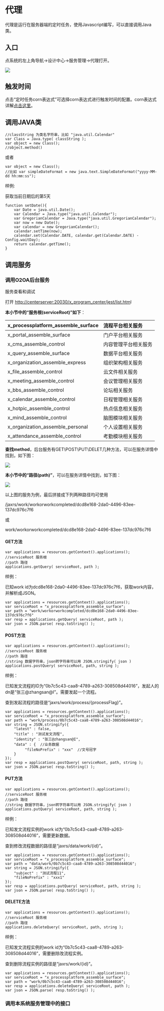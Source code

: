 # 代理

代理是运行在服务器端的定时任务，使用Javascript编写，可以直接调用Java类。

## 入口

点系统的左上角导航-&gt;设计中心-&gt;服务管理-&gt;代理打开。

![](../.gitbook/assets/qq-tu-pian-20190818120532.png)

## 触发时间

点击“定时任务corn表达式”可选择corn表达式进行触发时间的配置。corn表达式详解[点击这里](http://www.o2oa.net/x_component_Template/widget/$CronPicker/cron_express_description.html)。

## 调用JAVA类

```text
//classString 为类名字符串，比如 "java.util.Calendar"
var Class = Java.type( classString );
var object = new Class();
//object.method()
```

或者

```text
var object = new Class();
//比如 var simpleDateFormat = new java.text.SimpleDateFormat("yyyy-MM-dd hh:mm:ss");
```

样例:

获取当前日期后的第5天

```text
function setDate(){
    var Date = java.util.Date();
    var Calendar = Java.type("java.util.Calendar");
    var GregorianCalendar = Java.type("java.util.GregorianCalendar");
    var now = new Date();
    var calendar = new GregorianCalendar();
    calendar.setTime(now);
    calendar.set(Calendar.DATE, calendar.get(Calendar.DATE) - Config.waitDay);
    return calendar.getTime();
}

```

## 调用服务

### 调用O2OA后台服务

服务查看和调试

打开 [http://centerserver:20030/x\_program\_center/jest/list.htm](http://dev.o2oa.net:20030/x_program_center/jest/list.html)l

**本小节中的“服务根\(**serviceRoot**\)”如下**：

| x\_processplatform\_assemble\_surface | 流程平台相关服务 |
| :--- | :--- |
| x\_portal\_assemble\_surface | 门户平台相关服务 |
| x\_cms\_assemble\_control | 内容管理平台相关服务 |
| x\_query\_assemble\_surface | 数据平台相关服务 |
| x\_organization\_assemble\_express | 组织架构相关服务 |
| x\_file\_assemble\_control | 云文件相关服务 |
| x\_meeting\_assemble\_control | 会议管理相关服务 |
| x\_bbs\_assemble\_control | 论坛相关服务 |
| x\_calendar\_assemble\_control | 日程管理相关服务 |
| x\_hotpic\_assemble\_control | 热点信息相关服务 |
| x\_mind\_assemble\_control | 脑图模块相关服务 |
| x\_organization\_assemble\_personal | 个人设置相关服务 |
| x\_attendance\_assemble\_control | 考勤模块相关服务 |

**查找method**，后台服务有GET\POST\PUT\DELET几种方法，可以在服务详情中找到，如下图：

![](../.gitbook/assets/qq-tu-pian-20190818132014.png)

**本小节中的“路径\(path\)”**，可以在服务详情中找到，如下图：

![](../.gitbook/assets/qq-tu-pian-20190818123643.png)

以上图的服务为例，最后拼接成下列两种路径均可使用

/jaxrs/work/workorworkcompleted/dcd8e168-2da0-4496-83ee-137dc976c7f6

或

work/workorworkcompleted/dcd8e168-2da0-4496-83ee-137dc976c7f6

#### GET方法

```text
var applications = resources.getContext().applications();
//serviceRoot 服务根
//path 路径
applications.getQuery( serviceRoot, path );
```

样例：

已知work id为dcd8e168-2da0-4496-83ee-137dc976c7f6，获取work内容，并解析成JSON。

```text
var applications = resources.getContext().applications();
var serviceRoot = "x_processplatform_assemble_surface";
var path = "work/workorworkcompleted/dcd8e168-2da0-4496-83ee-137dc976c7f6"
var resp = applications.getQuery( serviceRoot, path );
var json = JSON.parse( resp.toString() );
```



#### POST方法

```text
var applications = resources.getContext().applications();
//serviceRoot 服务根
//path 路径
//string 数据字符串，json转字符串可以用 JSON.stringify( json )
applications.postQuery( serviceRoot, path, string );
```

样例：

已知发文流程的ID为“0b7c5c43-caa8-4789-a263-308508d44016”，发起人的dn是“张三@zhangsan@I”。需要发起一个流程。

查到发起流程的路径是“jaxrs/work/process/{processFlag}”。

```text
var applications = resources.getContext().applications();
var serviceRoot = "x_processplatform_assemble_surface";
var path = "work/process/0b7c5c43-caa8-4789-a263-308508d44016";
var string = JSON.stringify({
    "latest" : false,
    "title" : "测试发文流程",
    "identity" : "张三@zhangsan@I",
    "data" : {  //业务数据
         "fileNoPrefix" : "xxx"  //文号冠字
    }
});
var resp = applications.postQuery( serviceRoot, path, string );
var json = JSON.parse( resp.toString() );
```



#### PUT方法

```text
var applications = resources.getContext().applications();
//serviceRoot 服务根
//path 路径
//string 数据字符串，json转字符串可以用 JSON.stringify( json )
applications.putQuery( serviceRoot, path, string );
```

样例：

已知发文流程实例的work id为“0b7c5c43-caa8-4789-a263-308508d44016”，需要更新数据。

查到修改流程数据的路径是“jaxrs/data/work/{id}”。

```text
var applications = resources.getContext().applications();
var serviceRoot = "x_processplatform_assemble_surface";
var path = "data/work/0b7c5c43-caa8-4789-a263-308508d44016";
var string = JSON.stringify({
    "subject" : "测试流程11",
    "fileNoPrefix" : "xxx1"
});
var resp = applications.putQuery( serviceRoot, path, string );
var json = JSON.parse( resp.toString() );
```

#### 

#### DELETE方法

```text
var applications = resources.getContext().applications();
//serviceRoot 服务根
//path 路径
applications.deleteQuery( serviceRoot, path, string );
```

样例：

已知发文流程实例的work id为“0b7c5c43-caa8-4789-a263-308508d44016”，需要删除改流程实例。

查到删除流程实例的路径是“jaxrs/work/{id}”。

```text
var applications = resources.getContext().applications();
var serviceRoot = "x_processplatform_assemble_surface";
var path = "work/0b7c5c43-caa8-4789-a263-308508d44016";
var resp = applications.deleteQuery( serviceRoot, path );
var json = JSON.parse( resp.toString() );
```

### 调用本系统服务管理中的接口



